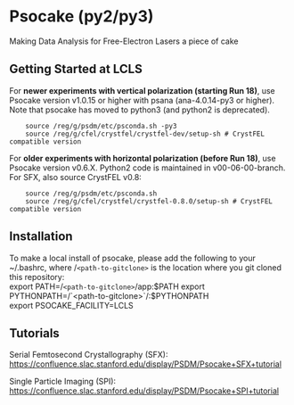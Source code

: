 # Psocake (py2/py3)

Making Data Analysis for Free-Electron Lasers a piece of cake

## Getting Started at LCLS

For **newer experiments with vertical polarization (starting Run 18)**, use Psocake version v1.0.15 or higher with psana (ana-4.0.14-py3 or higher).
Note that psocake has moved to python3 (and python2 is deprecated).
```
    source /reg/g/psdm/etc/psconda.sh -py3
    source /reg/g/cfel/crystfel/crystfel-dev/setup-sh # CrystFEL compatible version
```

For **older experiments with horizontal polarization (before Run 18)**, use Psocake version v0.6.X. Python2 code is maintained in v00-06-00-branch.  
For SFX, also source CrystFEL v0.8:
```
    source /reg/g/psdm/etc/psconda.sh
    source /reg/g/cfel/crystfel/crystfel-0.8.0/setup-sh # CrystFEL compatible version  
```

## Installation

To make a local install of psocake, please add the following to your ~/.bashrc, where /`<path-to-gitclone>` is the location where you git cloned this repository:  
export PATH=/`<path-to-gitclone>`/app:$PATH   
export PYTHONPATH=/`<path-to-gitclone>`/:$PYTHONPATH    
export PSOCAKE_FACILITY=LCLS  


## Tutorials

Serial Femtosecond Crystallography (SFX):
https://confluence.slac.stanford.edu/display/PSDM/Psocake+SFX+tutorial

Single Particle Imaging (SPI):
https://confluence.slac.stanford.edu/display/PSDM/Psocake+SPI+tutorial
